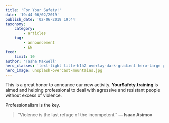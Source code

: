 ```yaml
---
title: 'For Your Safety!'
date: '19:44 06/02/2019'
publish_date: '02-06-2019 19:44'
taxonomy:
    category:
        - articles
    tag:
        - announcement
        - EN
feed:
    limit: 10
author: 'Tasha Maxwell'
hero_classes: 'text-light title-h1h2 overlay-dark-gradient hero-large parallax'
hero_image: unsplash-overcast-mountains.jpg
---
```


This is a great honor to announce our new activity.
**YourSafety.training** is aimed and helping professional to deal with agressive and resistant people without excess of violence.

Professionalism is the key.

> “Violence is the last refuge of the incompetent.” **— Isaac Asimov**
